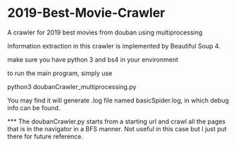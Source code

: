 # 2019-Best-Movie-Crawler
A crawler for 2019 best movies from douban using multiprocessing

Information extraction in this crawler is implemented by Beautiful Soup 4. 


make sure you have python 3 and bs4 in your environment

to run the main program, simply use

python3 doubanCrawler_multiprocessing.py

You may find it will generate .log file named basicSpider.log, in which debug info can be found.

*** The doubanCrawler.py starts from a starting url and crawl all the pages that is in the navigator in a BFS manner. 
    Not useful in this case but I just put there for future reference.
